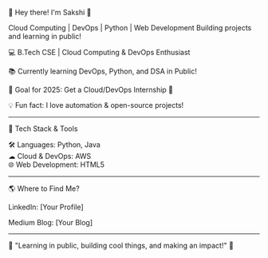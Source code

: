 💫 Hey there! I'm Sakshi 🚀

Cloud Computing | DevOps | Python | Web Development
Building projects and learning in public!

💻 B.Tech CSE | Cloud Computing & DevOps Enthusiast

📚 Currently learning DevOps, Python, and DSA in Public!

🎯 Goal for 2025: Get a Cloud/DevOps Internship 🚀

💡 Fun fact: I love automation & open-source projects!

---
🚀 Tech Stack & Tools

🛠 Languages: Python, Java <br>
☁ Cloud & DevOps: AWS <br>
🌐 Web Development: HTML5 <br>


---


🌎 Where to Find Me?

LinkedIn: [Your Profile]

Medium Blog: [Your Blog]



---

📝 "Learning in public, building cool things, and making an impact!" 🚀
